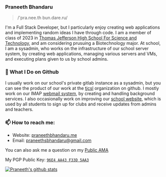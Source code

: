 ### Praneeth Bhandaru

> /'pra.nee.th bun.dare.ru/

I'm a Full Stack Developer, but I particularly enjoy creating web applications and implementing random 
ideas I have through code. I am a member of class of 2023 in <a href="https://tjhsst.fcps.edu">Thomas 
Jefferson High School For Science and Technology</a>, and am considering prusuing a Biotechnology major.
At school, I am a sysadmin, who works on the infrastructure of our school server system, by creating 
web applications, managing various servers and VMs, and executing plans given to us by school admins. 

### 👷 What I Do on Github

I usually work on our school's private gitlab instance as a sysadmin, but you can see the product of our work at the
<a href="https://github.com/tjcsl">tjcsl</a> organization on github. I mostly work on our IMAP <a href="https://webmail.tjhsst.edu">webmail system</a>,
by creating and handling background services. I also occasionally work on improving our <a href="https://ion.tjhsst.edu">school website</a>, which is 
used by all students to sign up for clubs and receive updates from admins and teachers.


### 📫 How to reach me:

- Website: [praneethbhandaru.me](https://user.tjhsst.edu/2023pbhandar)
- Email: [praneethsbhandaru@gmail.com](mailto:praneethsbhandaru@gmail.com)

You can also ask me a question on my [Public AMA](https://github.com/TheMoonWalker1/TheMoonWalker1/discussions/new?category=ama)

My PGP Public Key: [`96E4 AA43 F33D 5AA3`](https://keybase.io/themoonwalker_/pgp_keys.asc)

[![Praneeth's github stats](https://github-readme-stats.vercel.app/api?username=TheMoonWalker1&theme=dark&show_icons=true)](https://github.com/TheMoonWalker1)
<!--[![Praneeth's github stats](https://github-readme-stats.vercel.app/api/wakatime?username=TheMoonWalker1&theme=dark&show_icons=true)](https://github.com/TheMoonWalker1)-->
